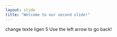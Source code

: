 ```yaml
---
layout: slide
title: "Welcome to our second slide!"
---
```

change texte ligen 5
Use the left arrow to go back!
